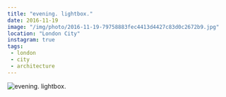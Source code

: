 ```yaml
---
title: "evening. lightbox."
date: 2016-11-19
image: "/img/photo/2016-11-19-79758883fec4413d4427c83d0c2672b9.jpg"
location: "London City"
instagram: true
tags:
 - london
 - city
 - architecture
---
```


![evening. lightbox.](/img/photo/2016-11-19-79758883fec4413d4427c83d0c2672b9.jpg)
